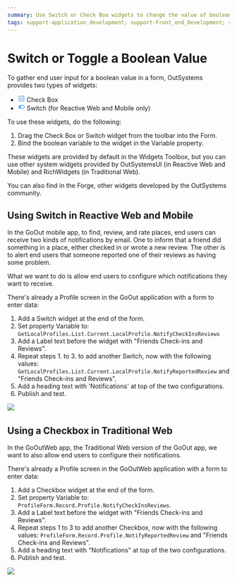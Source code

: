 ```yaml
---
summary: Use Switch or Check Box widgets to change the value of boolean variables.
tags: support-application_development; support-Front_end_Development; support-Mobile_Apps; support-webapps
---
```


# Switch or Toggle a Boolean Value

To gather end user input for a boolean value in a form, OutSystems provides two types of widgets:

* ![](../../../shared/icons-tools/checkbox-widget.png) Check Box
* ![](../../../shared/icons-tools/switch-widget.png) Switch (for Reactive Web and Mobile only)

To use these widgets, do the following:

1. Drag the Check Box or Switch widget from the toolbar into the Form.
1. Bind the boolean variable to the widget in the Variable property. 

These widgets are provided by default in the Widgets Toolbox, but you can use other system widgets provided by OutSystemsUI (in Reactive Web and Mobile) and RichWidgets (in Traditional Web).

You can also find in the Forge, other widgets developed by the OutSystems community.

## Using Switch in Reactive Web and Mobile

In the GoOut mobile app, to find, review, and rate places, end users can receive two kinds of notifications by email. One to inform that a friend did something in a place, either checked in or wrote a new review. The other is to alert end users that someone reported one of their reviews as having some problem.

What we want to do is allow end users to configure which notifications they want to receive.

There's already a Profile screen in the GoOut application with a form to enter data:

1. Add a Switch widget at the end of the form.
1. Set property Variable to: `GetLocalProfiles.List.Current.LocalProfile.NotifyCheckInsReviews`
1. Add a Label text before the widget with "Friends Check-ins and Reviews".
1. Repeat steps 1. to 3. to add another Switch, now with the following values: `GetLocalProfiles.List.Current.LocalProfile.NotifyReportedReview` and "Friends Check-ins and Reviews".
1. Add a heading text with 'Notifications' at top of the two configurations. 
1. Publish and test.

![](images/switch-checkbox-3.png)

## Using a Checkbox in Traditional Web

In the GoOutWeb app, the Traditional Web version of the GoOut app, we want to also allow end users to configure their notifications.

There's already a Profile screen in the GoOutWeb application with a form to enter data:

1. Add a Checkbox widget at the end of the form. 
1. Set property Variable to: `ProfileForm.Record.Profile.NotifyCheckInsReviews`.
1. Add a Label text before the widget with "Friends Check-ins and Reviews".
1. Repeat steps 1 to 3 to add another Checkbox, now with the following values: `ProfileForm.Record.Profile.NotifyReportedReview` and "Friends Check-ins and Reviews".
1. Add a heading text with "Notifications" at top of the two configurations.
1. Publish and test.

![](images/switch-checkbox-4.png)
